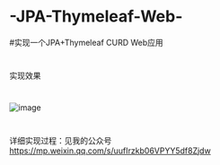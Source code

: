 # -JPA-Thymeleaf-Web-
#实现一个JPA+Thymeleaf CURD Web应用
#
实现效果
#
![image](https://user-images.githubusercontent.com/45581830/171083469-0c165a3f-c76c-4a24-bafc-ab615fb3269b.png)
#
详细实现过程：见我的公众号
https://mp.weixin.qq.com/s/uufIrzkb06VPYY5df8Zjdw
